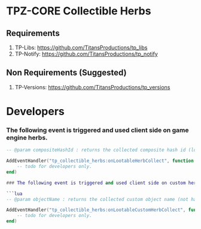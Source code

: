 # TPZ-CORE Collectible Herbs

## Requirements

1. TP-Libs: https://github.com/TitansProductions/tp_libs
2. TP-Notify: https://github.com/TitansProductions/tp_notify

## Non Requirements (Suggested)

1. TP-Versions: https://github.com/TitansProductions/tp_versions


# Developers

### The following event is triggered and used client side on game engine herbs.

```lua
-- @param compositeHashId : returns the collected composite hash id (lootable), checkout Config.LootableRewards (CONFIG.LUA) or Composites.LootableList (COMPOSITES_LIST.LUA)

AddEventHandler("tp_collectible_herbs:onLootableHerbCollect", function(compositeHashId)
    -- todo for developers only.
end)

### The following event is triggered and used client side on custom herb pickups.

```lua
-- @param objectName : returns the collected custom object name (not hash), checkout Config.CustomLootableRewards (CONFIG.LUA) or Composites.CustomObjectLocations (COMPOSITES_LIST.LUA)

AddEventHandler("tp_collectible_herbs:onLootableCustomHerbCollect", function(objectName)
    -- todo for developers only.
end)

```
